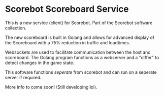 # Scorebot Scoreboard Service

This is a new service (client) for Scorebot. Part of the Scorebot software collection.

The new scoreboard is built in Golang and allows for advanced display of the Scoreboard with a 75% reduction in traffic and loadtimes.

Websockets are used to facilitate communication between the host and scoreboard. The Golang program functions as a webserver and a "differ" to detect changes in the game state.

This software functions *seperate* from scorebot and can run on a seperate server if required.

More info to come soon! (Still developing lol).
